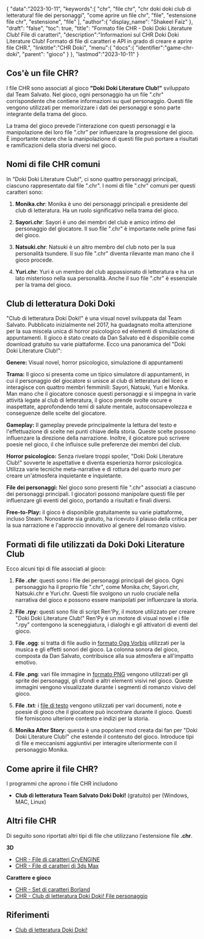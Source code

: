 {
"data":"2023-10-11",
   "keywords":[
"chr",
"file chr",
"chr doki doki club di letteratura! file dei personaggi",
"come aprire un file chr",
"file",
"estensione file chr",
"estensione",
"file"
],
   "author":{
"display_name": "Shakeel Faiz"
},
"draft": "false",
"toc": true,
"title": "Formato file CHR - Doki Doki Literature Club! File di caratteri",
   "description":"Informazioni sul CHR Doki Doki Literature Club! Formato di file di caratteri e API in grado di creare e aprire file CHR.",
"linktitle":"CHR Doki",
   "menu":{
      "docs":{
         "identifier":"game-chr-doki",
"parent": "gioco"
}
},
"lastmod":"2023-10-11"
}

## Cos'è un file CHR?

I file CHR sono associati al gioco **"Doki Doki Literature Club!"** sviluppato dal Team Salvato. Nel gioco, ogni personaggio ha un file ".chr" corrispondente che contiene informazioni su quel personaggio. Questi file vengono utilizzati per memorizzare i dati dei personaggi e sono parte integrante della trama del gioco.

La trama del gioco prevede l'interazione con questi personaggi e la manipolazione dei loro file ".chr" per influenzare la progressione del gioco. È importante notare che la manipolazione di questi file può portare a risultati e ramificazioni della storia diversi nel gioco.

## Nomi di file CHR comuni

In "Doki Doki Literature Club!", ci sono quattro personaggi principali, ciascuno rappresentato dal file ".chr". I nomi di file ".chr" comuni per questi caratteri sono:

1. **Monika.chr**: Monika è uno dei personaggi principali e presidente del club di letteratura. Ha un ruolo significativo nella trama del gioco.
    








2. **Sayori.chr**: Sayori è uno dei membri del club e amico intimo del personaggio del giocatore. Il suo file ".chr" è importante nelle prime fasi del gioco.
    








3. **Natsuki.chr**: Natsuki è un altro membro del club noto per la sua personalità tsundere. Il suo file ".chr" diventa rilevante man mano che il gioco procede.
    








4. **Yuri.chr**: Yuri è un membro del club appassionato di letteratura e ha un lato misterioso nella sua personalità. Anche il suo file ".chr" è essenziale per la trama del gioco.

## Club di letteratura Doki Doki

"Club di letteratura Doki Doki!" è una visual novel sviluppata dal Team Salvato. Pubblicato inizialmente nel 2017, ha guadagnato molta attenzione per la sua miscela unica di horror psicologico ed elementi di simulazione di appuntamenti. Il gioco è stato creato da Dan Salvato ed è disponibile come download gratuito su varie piattaforme. Ecco una panoramica del "Doki Doki Literature Club!":

**Genere:** Visual novel, horror psicologico, simulazione di appuntamenti

**Trama:** Il gioco si presenta come un tipico simulatore di appuntamenti, in cui il personaggio del giocatore si unisce al club di letteratura del liceo e interagisce con quattro membri femminili: Sayori, Natsuki, Yuri e Monika. Man mano che il giocatore conosce questi personaggi e si impegna in varie attività legate al club di letteratura, il gioco prende svolte oscure e inaspettate, approfondendo temi di salute mentale, autoconsapevolezza e conseguenze delle scelte del giocatore.

**Gameplay:** Il gameplay prevede principalmente la lettura del testo e l'effettuazione di scelte nei punti chiave della storia. Queste scelte possono influenzare la direzione della narrazione. Inoltre, il giocatore può scrivere poesie nel gioco, il che influisce sulle preferenze dei membri del club.

**Horror psicologico:** Senza rivelare troppi spoiler, "Doki Doki Literature Club!" sovverte le aspettative e diventa esperienza horror psicologica. Utilizza varie tecniche meta-narrative e di rottura del quarto muro per creare un'atmosfera inquietante e inquietante.

**File dei personaggi:** Nel gioco sono presenti file ".chr" associati a ciascuno dei personaggi principali. I giocatori possono manipolare questi file per influenzare gli eventi del gioco, portando a risultati e finali diversi.

**Free-to-Play:** il gioco è disponibile gratuitamente su varie piattaforme, incluso Steam. Nonostante sia gratuito, ha ricevuto il plauso della critica per la sua narrazione e l'approccio innovativo al genere del romanzo visivo.

## Formati di file utilizzati da Doki Doki Literature Club

Ecco alcuni tipi di file associati al gioco:

1. **File .chr**: questi sono i file dei personaggi principali del gioco. Ogni personaggio ha il proprio file ".chr", come Monika.chr, Sayori.chr, Natsuki.chr e Yuri.chr. Questi file svolgono un ruolo cruciale nella narrativa del gioco e possono essere manipolati per influenzare la storia.
    








2. **File .rpy**: questi sono file di script Ren'Py, il motore utilizzato per creare "Doki Doki Literature Club!" Ren'Py è un motore di visual novel e i file ".rpy" contengono la sceneggiatura, i dialoghi e gli attivatori di eventi del gioco.
    








3. **File .ogg**: si tratta di file audio in [formato Ogg Vorbis](/it/audio/ogg/) utilizzati per la musica e gli effetti sonori del gioco. La colonna sonora del gioco, composta da Dan Salvato, contribuisce alla sua atmosfera e all'impatto emotivo.
    








4. **File .png**: vari file immagine in [formato PNG](/it/image/png/) vengono utilizzati per gli sprite dei personaggi, gli sfondi e altri elementi visivi nel gioco. Queste immagini vengono visualizzate durante i segmenti di romanzo visivo del gioco.
    








5. **File .txt**: i [file di testo](/it/word-processing/txt/) vengono utilizzati per vari documenti, note e poesie di gioco che il giocatore può incontrare durante il gioco. Questi file forniscono ulteriore contesto e indizi per la storia.
    








6. **Monika After Story**: questa è una popolare mod creata dai fan per "Doki Doki Literature Club!" che estende il contenuto del gioco. Introduce tipi di file e meccanismi aggiuntivi per interagire ulteriormente con il personaggio Monika.

## Come aprire il file CHR?

I programmi che aprono i file CHR includono

- **Club di letteratura Team Salvato Doki Doki!** (gratuito) per (Windows, MAC, Linux)

## Altri file CHR

Di seguito sono riportati altri tipi di file che utilizzano l'estensione file **.chr**.

**3D**
- [CHR - File di caratteri CryENGINE](/it/3d/chr-cryengine/)
- [CHR - File di caratteri di 3ds Max](/it/3d/chr-3ds/)

**Carattere e gioco**
- [CHR - Set di caratteri Borland](/it/font/chr/)
- [CHR - Club di letteratura Doki Doki! File personaggio](/it/game/chr-doki/)

## Riferimenti
* [Club di letteratura Doki Doki!](https://en.wikipedia.org/wiki/Doki_Doki_Literature_Club!)

